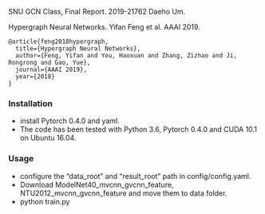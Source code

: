 SNU GCN Class, Final Report. 2019-21762 Daeho Um.

Hypergraph Neural Networks.
Yifan Feng et al. AAAI 2019.


    @article{feng2018hypergraph,
      title={Hypergraph Neural Networks},
      author={Feng, Yifan and You, Haoxuan and Zhang, Zizhao and Ji, Rongrong and Gao, Yue},
      journal={AAAI 2019},
      year={2018}
    }

### Installation
- install Pytorch 0.4.0 and yaml.
- The code has been tested with Python 3.6, Pytorch 0.4.0 and CUDA 10.1 on Ubuntu 16.04.

### Usage
- configure the “data_root” and “result_root” path in config/config.yaml.
- Download ModelNet40_mvcnn_gvcnn_feature, NTU2012_mvcnn_gvcnn_feature and move them to data folder.
- python train.py
